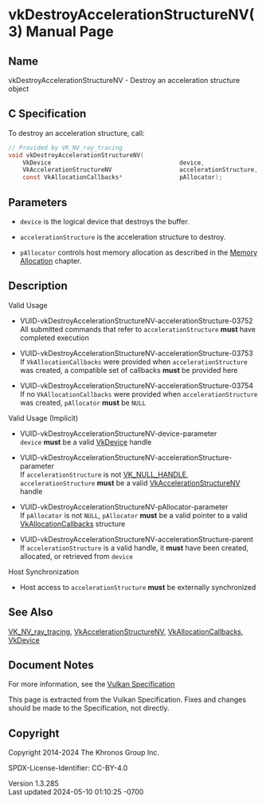 # vkDestroyAccelerationStructureNV(3) Manual Page

## Name

vkDestroyAccelerationStructureNV - Destroy an acceleration structure
object



## <a href="#_c_specification" class="anchor"></a>C Specification

To destroy an acceleration structure, call:

``` c
// Provided by VK_NV_ray_tracing
void vkDestroyAccelerationStructureNV(
    VkDevice                                    device,
    VkAccelerationStructureNV                   accelerationStructure,
    const VkAllocationCallbacks*                pAllocator);
```

## <a href="#_parameters" class="anchor"></a>Parameters

- `device` is the logical device that destroys the buffer.

- `accelerationStructure` is the acceleration structure to destroy.

- `pAllocator` controls host memory allocation as described in the <a
  href="https://registry.khronos.org/vulkan/specs/1.3-extensions/html/vkspec.html#memory-allocation"
  target="_blank" rel="noopener">Memory Allocation</a> chapter.

## <a href="#_description" class="anchor"></a>Description

Valid Usage

- <a
  href="#VUID-vkDestroyAccelerationStructureNV-accelerationStructure-03752"
  id="VUID-vkDestroyAccelerationStructureNV-accelerationStructure-03752"></a>
  VUID-vkDestroyAccelerationStructureNV-accelerationStructure-03752  
  All submitted commands that refer to `accelerationStructure` **must**
  have completed execution

- <a
  href="#VUID-vkDestroyAccelerationStructureNV-accelerationStructure-03753"
  id="VUID-vkDestroyAccelerationStructureNV-accelerationStructure-03753"></a>
  VUID-vkDestroyAccelerationStructureNV-accelerationStructure-03753  
  If `VkAllocationCallbacks` were provided when `accelerationStructure`
  was created, a compatible set of callbacks **must** be provided here

- <a
  href="#VUID-vkDestroyAccelerationStructureNV-accelerationStructure-03754"
  id="VUID-vkDestroyAccelerationStructureNV-accelerationStructure-03754"></a>
  VUID-vkDestroyAccelerationStructureNV-accelerationStructure-03754  
  If no `VkAllocationCallbacks` were provided when
  `accelerationStructure` was created, `pAllocator` **must** be `NULL`

Valid Usage (Implicit)

- <a href="#VUID-vkDestroyAccelerationStructureNV-device-parameter"
  id="VUID-vkDestroyAccelerationStructureNV-device-parameter"></a>
  VUID-vkDestroyAccelerationStructureNV-device-parameter  
  `device` **must** be a valid [VkDevice](https://registry.khronos.org/vulkan/specs/1.3-extensions/man/html/VkDevice.html) handle

- <a
  href="#VUID-vkDestroyAccelerationStructureNV-accelerationStructure-parameter"
  id="VUID-vkDestroyAccelerationStructureNV-accelerationStructure-parameter"></a>
  VUID-vkDestroyAccelerationStructureNV-accelerationStructure-parameter  
  If `accelerationStructure` is not
  [VK_NULL_HANDLE](https://registry.khronos.org/vulkan/specs/1.3-extensions/man/html/VK_NULL_HANDLE.html), `accelerationStructure`
  **must** be a valid
  [VkAccelerationStructureNV](https://registry.khronos.org/vulkan/specs/1.3-extensions/man/html/VkAccelerationStructureNV.html) handle

- <a href="#VUID-vkDestroyAccelerationStructureNV-pAllocator-parameter"
  id="VUID-vkDestroyAccelerationStructureNV-pAllocator-parameter"></a>
  VUID-vkDestroyAccelerationStructureNV-pAllocator-parameter  
  If `pAllocator` is not `NULL`, `pAllocator` **must** be a valid
  pointer to a valid [VkAllocationCallbacks](https://registry.khronos.org/vulkan/specs/1.3-extensions/man/html/VkAllocationCallbacks.html)
  structure

- <a
  href="#VUID-vkDestroyAccelerationStructureNV-accelerationStructure-parent"
  id="VUID-vkDestroyAccelerationStructureNV-accelerationStructure-parent"></a>
  VUID-vkDestroyAccelerationStructureNV-accelerationStructure-parent  
  If `accelerationStructure` is a valid handle, it **must** have been
  created, allocated, or retrieved from `device`

Host Synchronization

- Host access to `accelerationStructure` **must** be externally
  synchronized

## <a href="#_see_also" class="anchor"></a>See Also

[VK_NV_ray_tracing](https://registry.khronos.org/vulkan/specs/1.3-extensions/man/html/VK_NV_ray_tracing.html),
[VkAccelerationStructureNV](https://registry.khronos.org/vulkan/specs/1.3-extensions/man/html/VkAccelerationStructureNV.html),
[VkAllocationCallbacks](https://registry.khronos.org/vulkan/specs/1.3-extensions/man/html/VkAllocationCallbacks.html),
[VkDevice](https://registry.khronos.org/vulkan/specs/1.3-extensions/man/html/VkDevice.html)

## <a href="#_document_notes" class="anchor"></a>Document Notes

For more information, see the <a
href="https://registry.khronos.org/vulkan/specs/1.3-extensions/html/vkspec.html#vkDestroyAccelerationStructureNV"
target="_blank" rel="noopener">Vulkan Specification</a>

This page is extracted from the Vulkan Specification. Fixes and changes
should be made to the Specification, not directly.

## <a href="#_copyright" class="anchor"></a>Copyright

Copyright 2014-2024 The Khronos Group Inc.

SPDX-License-Identifier: CC-BY-4.0

Version 1.3.285  
Last updated 2024-05-10 01:10:25 -0700
